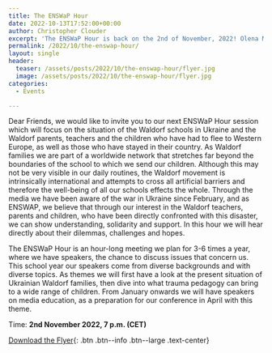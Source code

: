 ```yaml
---
title: The ENSWaP Hour
date: 2022-10-13T17:52:00+00:00
author: Christopher Clouder
excerpt: 'The ENSWaP Hour is back on the 2nd of November, 2022! Olena Mezentseva will speak about "The Waldorf families of Ukraine: their situation today". Register now!'
permalink: /2022/10/the-enswap-hour/
layout: single
header:
  teaser: /assets/posts/2022/10/the-enswap-hour/flyer.jpg
  image: /assets/posts/2022/10/the-enswap-hour/flyer.jpg
categories:
  - Events

---
```

Dear Friends, we would like to invite you to our next ENSWaP Hour session which will focus on the situation of the Waldorf schools in Ukraine and the Waldorf parents, teachers and the children who have had to flee to Western Europe, as well as those who have stayed in their country. As Waldorf families we are part of a worldwide network that stretches far beyond the boundaries of the school to which we send our children. Although this may not be very visible in our daily routines, the Waldorf movement is intrinsically international and attempts to cross all artificial barriers and therefore the well-being of all our schools effects the whole.
Through the media we have been aware of the war in Ukraine since February, and as ENSWAP, we believe that through our interest in the Waldorf teachers, parents and children, who have been directly confronted with this disaster, we can show understanding, solidarity and support. In this hour we will hear directly about their dilemmas, challenges and hopes.

The ENSWaP Hour is an hour-long meeting we plan for 3-6 times a year, where we have speakers, the chance to discuss issues that concern us. This school year our speakers come from diverse backgrounds and with diverse topics. As themes we will first have a look at the present situation of Ukrainian Waldorf families, then dive into what trauma pedagogy can bring to a wide range of children. From January onwards we will have speakers on media education, as a preparation for our conference in April with this theme.

Time: **2nd November 2022, 7 p.m. (CET)**

[Download the Flyer](/assets/posts/2022/10/the-enswap-hour/ENSWaP_Hour_3.pdf){: .btn .btn--info .btn--large .text-center}
